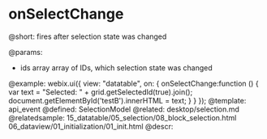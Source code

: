 onSelectChange
=============


@short:
	fires after selection state was changed

@params:
- ids		array		array of IDs, which selection state was changed

@example: 
webix.ui({
  view: "datatable",
  on: {
    onSelectChange:function () {
      var text = "Selected: " + grid.getSelectedId(true).join();
      document.getElementById('testB').innerHTML = text;
    }
  }
});
@template:	api_event
@defined:	SelectionModel
@related: 
	desktop/selection.md
@relatedsample:
	15_datatable/05_selection/08_block_selection.html
	06_dataview/01_initialization/01_init.html
@descr:

